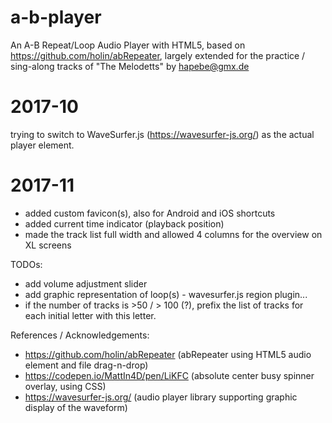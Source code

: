 a-b-player
==========

An A-B Repeat/Loop Audio Player with HTML5, based on 
https://github.com/holin/abRepeater, largely extended 
for the practice / sing-along tracks of "The Melodetts" 
by hapebe@gmx.de

2017-10 
=======
trying to switch to WaveSurfer.js (https://wavesurfer-js.org/) as the actual player element.

2017-11
=======
* added custom favicon(s), also for Android and iOS shortcuts
* added current time indicator (playback position)
* made the track list full width and allowed 4 columns for the overview on XL screens


TODOs:
* add volume adjustment slider
* add graphic representation of loop(s) - wavesurfer.js region plugin...
* if the number of tracks is >50 / > 100 (?), prefix the list of tracks for each initial letter with this letter.


References / Acknowledgements:
* https://github.com/holin/abRepeater (abRepeater using HTML5 audio element and file drag-n-drop)
* https://codepen.io/MattIn4D/pen/LiKFC (absolute center busy spinner overlay, using CSS)
* https://wavesurfer-js.org/ (audio player library supporting graphic display of the waveform)

